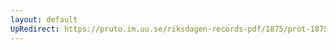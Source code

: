 ```yaml
---
layout: default
UpRedirect: https://pruto.im.uu.se/riksdagen-records-pdf/1875/prot-1875--ak--047/prot-1875--ak--047_012.pdf
---
```

